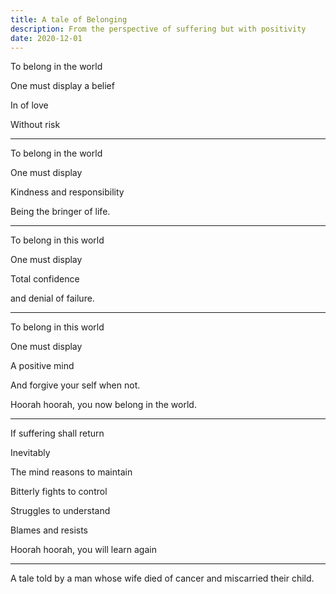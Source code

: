 ```yaml
---
title: A tale of Belonging
description: From the perspective of suffering but with positivity
date: 2020-12-01
---
```




To belong in the world

One must display a belief

In of love

Without risk

---

To belong in the world

One must display 

Kindness and responsibility

Being the bringer of life.

---

To belong in this world

One must display

Total confidence 

and denial of failure.

---

To belong in this world

One must display

A positive mind

And forgive your self when not.

Hoorah hoorah, you now belong in the world.

---

If suffering shall return

Inevitably

The mind reasons to maintain

Bitterly fights to control

Struggles to understand

Blames and resists

Hoorah hoorah, you will learn again

---

A tale told by a man whose wife died of cancer and miscarried their child.
